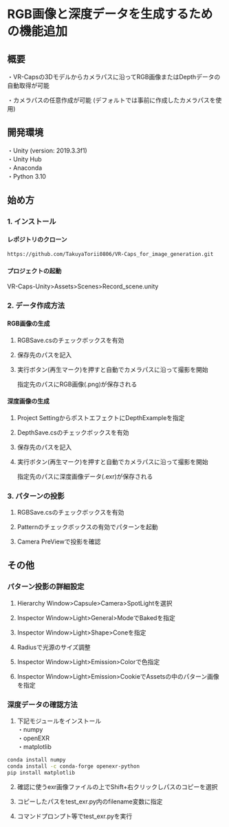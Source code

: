 RGB画像と深度データを生成するための機能追加
=====


## 概要
・VR-Capsの3Dモデルからカメラパスに沿ってRGB画像またはDepthデータの自動取得が可能

・カメラパスの任意作成が可能  (デフォルトでは事前に作成したカメラパスを使用)  

## 開発環境
・Unity (version: 2019.3.3f1)  
・Unity Hub  
・Anaconda  
・Python 3.10  

## 始め方

### 1. インストール
#### レポジトリのクローン
```sh
https://github.com/TakuyaTorii0806/VR-Caps_for_image_generation.git  
```  

#### プロジェクトの起動  
VR-Caps-Unity>Assets>Scenes>Record_scene.unity 

### 2. データ作成方法  

#### RGB画像の生成  

1. RGBSave.csのチェックボックスを有効  

2. 保存先のパスを記入  

3. 実行ボタン(再生マーク)を押すと自動でカメラパスに沿って撮影を開始  

   指定先のパスにRGB画像(.png)が保存される  


#### 深度画像の生成  

1. Project SettingからポストエフェクトにDepthExampleを指定  

2. DepthSave.csのチェックボックスを有効  

3. 保存先のパスを記入  

4. 実行ボタン(再生マーク)を押すと自動でカメラパスに沿って撮影を開始  

   指定先のパスに深度画像データ(.exr)が保存される  

### 3. パターンの投影  

1. RGBSave.csのチェックボックスを有効  
   
2. Patternのチェックボックスの有効でパターンを起動  

3. Camera PreViewで投影を確認  


## その他

### パターン投影の詳細設定  

1. Hierarchy Window>Capsule>Camera>SpotLightを選択 
 
2. Inspector Window>Light>General>ModeでBakedを指定  

3. Inspector Window>Light>Shape>Coneを指定  

4. Radiusで光源のサイズ調整  

5. Inspector Window>Light>Emission>Colorで色指定  

6. Inspector Window>Light>Emission>CookieでAssetsの中のパターン画像を指定  


### 深度データの確認方法  

1. 下記モジュールをインストール  
・numpy  
・openEXR  
・matplotlib  
```sh
conda install numpy
conda install -c conda-forge openexr-python
pip install matplotlib
```  

2. 確認に使うexr画像ファイルの上でShift+右クリックしパスのコピーを選択  

3. コピーしたパスをtest_exr.py内のfilename変数に指定  

4. コマンドプロンプト等でtest_exr.pyを実行  







